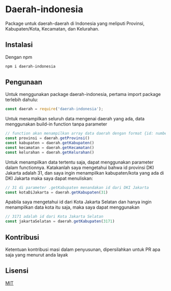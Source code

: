 # Daerah-indonesia

Package untuk daerah-daerah di Indonesia yang meliputi Provinsi, Kabupaten/Kota, Kecamatan, dan Kelurahan. 

## Instalasi

Dengan npm 
```zsh
npm i daerah-indonesia
```

## Pengunaan

Untuk menggunakan package daerah-indonesia, pertama import package terlebih dahulu:
```js
const daerah = require('daerah-indonesia');
```

Untuk menampilkan seluruh data mengenai daerah yang ada, data menggunakan build-in function tanpa parameter
```js
// function akan menampilkan array data daerah dengan format {id: number, nama: string}
const provinsi = daerah.getProvinsi()
const kabupaten = daerah.getKabupaten()
const kecamatan = daerah.getKecamatan()
const kelurahan = daerah.getKelurahan()
```

Untuk menampilkan data tertentu saja, dapat menggunakan parameter dalam functionnya. Katakanlah saya mengetahui bahwa id provinsi DKI Jakarta adalah 31, dan saya ingin menampilkan kabupaten/kota yang ada di DKI Jakarta maka saya dapat menuliskan:
```js
// 31 di parameter .getKabupaten menandakan id dari DKI Jakarta
const kotaDiJakarta = daerah.getKabupaten(31)
```

Apabila saya mengetahui id dari Kota Jakarta Selatan dan hanya ingin menampilkan data kota itu saja, maka saya dapat menggunakan
```js
// 3171 adalah id dari Kota Jakarta Selatan
const jakartaSelatan = daerah.getKabupaten(3171)
```

## Kontribusi

Ketentuan kontribusi masi dalam penyusunan, dipersilahkan untuk PR apa saja yang menurut anda layak

## Lisensi

[MIT](LICENSE)
